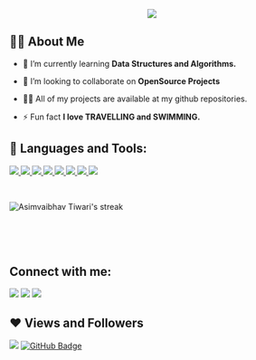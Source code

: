 <p align = "center"> <img src="https://readme-typing-svg.herokuapp.com?font=aerial&color=%2336BCF7&width=490&lines=Hi%2C+I'm+Asim+Vaibhav!;Currently+pursuing+my+B.E+in+CS;"> </p>


## 🙋‍♂️ About Me

- 🌱 I’m currently learning **Data Structures and Algorithms.**

- 👯 I’m looking to collaborate on **OpenSource Projects**

- 👨‍💻 All of my projects are available at my github repositories. 

- ⚡ Fun fact **I love TRAVELLING and SWIMMING.**

## 🚀 Languages and Tools:

<p align="left"> 
    <a href="https://www.java.com" target="_blank"> <img src="https://img.icons8.com/color/48/000000/java-coffee-cup-logo.png"/> </a>
    <a href="https://www.linux.org/" target="_blank">  <img src="https://img.icons8.com/color/48/000000/linux--v1.png"/> </a>
    <a href="https://developer.mozilla.org/en-US/docs/Web/JavaScript" target="_blank"> <img src="https://img.icons8.com/color/48/000000/javascript.png"/> </a> 
    <a href="https://www.w3.org/html/" target="_blank"> <img src="https://img.icons8.com/color/48/000000/html-5.png"/> </a> 
    <a href="https://www.w3schools.com/css/" target="_blank"> <img src="https://img.icons8.com/color/48/000000/css3.png"/> </a> 
    <a href="https://getbootstrap.com" target="_blank"> <img src="https://img.icons8.com/color/48/000000/bootstrap.png"/> </a> 
    <a href="https://www.python.org" target="_blank"> <img src="https://img.icons8.com/color/48/000000/python.png"/> </a> 
    <a href="https://git-scm.com" target="_blank"> <img src="![image](https://github.com/asim-vaibhav-435/asim-vaibhav-435/assets/95579565/a750d256-3c88-4c32-8d54-b4b43e95df0b)"/> </a>
</p>


<br/>

<p align="left">
<img alt="Asimvaibhav Tiwari's streak" src="https://github-readme-streak-stats.herokuapp.com/?user=asim-vaibhav-435&theme=black-ice&hide_border=true&stroke=0000&background=060A0CD0"/>
</p>


<br/>



<br/>
<br/>

## Connect with me:
<p align="left">

<a href = "https://www.linkedin.com/in/asimvaibhav-tiwari-09b70a218/"><img src="https://img.icons8.com/fluent/48/000000/linkedin.png"/></a>
<a href = "https://twitter.com/AsimVaibhav/"><img src="https://img.icons8.com/fluent/48/000000/twitter.png"/></a>
<a href = "https://www.instagram.com/asim__781__vaibhav/"><img src="https://img.icons8.com/fluent/48/000000/instagram-new.png"/></a>

</p>

## ❤ Views and Followers
<img src="https://komarev.com/ghpvc/?username=asim-vaibhav-435">
<a href="https://github.com/asim-vaibhav-435?tab=followers"><img src="https://img.shields.io/github/followers/asim-vaibhav-435?label=Followers&style=social" alt="GitHub Badge"></a>
